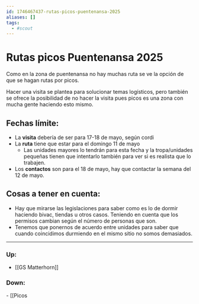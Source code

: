 ```yaml
---
id: 1746467437-rutas-picos-puentenansa-2025
aliases: []
tags:
  - #scout
---
```


# Rutas picos Puentenansa 2025
Como en la zona de puentenansa no hay muchas ruta se ve la opción de que se hagan rutas por picos. 

Hacer una visita se plantea para solucionar temas logísticos, pero también se ofrece la posibilidad de no hacer la visita pues picos es una zona con mucha gente haciendo esto mismo. 


## Fechas límite: 
- La **visita** debería de ser para 17-18 de mayo, según cordi
- La **ruta** tiene que estar para el domingo 11 de mayo
    - Las unidades mayores lo tendrán para esta fecha y la tropa/unidades pequeñas tienen que intentarlo también para ver si es realista que lo trabajen.
- Los **contactos** son para el 18 de mayo, hay que contactar la semana del 12 de mayo.


## Cosas a tener en cuenta:
- Hay que mirarse las legislaciones para saber como es lo de dormir haciendo bivac, tiendas u otros casos. Teniendo en cuenta que los permisos cambian según el número de personas que son. 
- Tenemos que ponernos de acuerdo entre unidades para saber que cuando coincidimos durmiendo en el mismo sitio no somos demasiados. 

***
### Up:
- [[GS Matterhorn]]

### Down:
- [[Picos 
